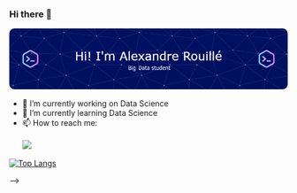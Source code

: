 ### Hi there 👋

![Header](./header-image.png)

- 🔭 I’m currently working on Data Science
- 🌱 I’m currently learning Data Science
- 📫 How to reach me: </br></br>
![](https://dcbadge.vercel.app/api/shield/249256936900395008)

[![Top Langs](https://github-readme-stats.vercel.app/api/top-langs/?username=arouille&layout=compact)](https://github.com/anuraghazra/github-readme-stats)


-->
